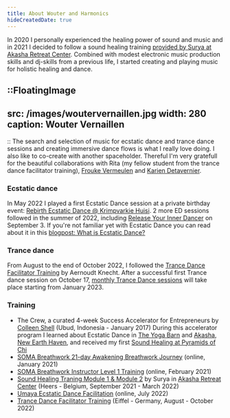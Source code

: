 ```yaml
---
title: About Wouter and Harmonics
hideCreatedDate: true
---
```

In 2020 I personally experienced the healing power of sound and music and in 2021 I decided to follow a sound healing training [provided by Surya at Akasha Retreat Center](https://www.akasharetreatcenter.com/).
Combined with modest electronic music production skills and dj-skills from a previous life, I started creating and playing music for holistic healing and dance.

::FloatingImage
---
src: /images/woutervernaillen.jpg
width: 280
caption: Wouter Vernaillen
---
::
The search and selection of music for ecstatic dance and trance dance sessions and creating immersive dance flows is what I really love doing.
I also like to co-create with another spaceholder. Thereful I'm very gratefull for the beautiful collaborations with Rita (my fellow student from the trance dance facilitator training), [Frouke Vermeulen](https://www.artsoundmedicinewoman.com/about/) and [Karien Detavernier](https://www.shamanour.be/autobiografie).


### Ecstatic dance
In May 2022 I played a first Ecstatic Dance session at a private birthday event: [Rebirth Ecstatic Dance @ Krimpvarkie Huisi](/en/news/rebirthecstaticdance). 2 more ED sessions followed in the summer of 2022, including [Release Your Inner Dancer](/en/news/releaseyourinnerdancer) on September 3.
If you're not familiar yet with Ecstatic Dance you can read about it in this [blogpost: What is Ecstatic Dance?](/en/news/watisecstaticdance)

### Trance dance
From August to the end of October 2022, I followed the [Trance Dance Facilitator Training](https://trance-dance.net/events/trancedance-facilitator-training/) by Aernoudt Knecht.
After a successful first Trance dance session on October 17, [monthly Trance Dance sessions](/en/trancedance) will take place starting from January 2023.

### Training

* The Crew, a curated 4-week Success Accelerator for Entrepreneurs by [Colleen Shell](https://fabx.tv/speaker/colleen-schell/) (Ubud, Indonesia - January 2017)
 During this accelerator program I learned about Ecstatic Dance in [The Yoga Barn](https://www.theyogabarn.com) and [Akasha, New Earth Haven](https://newearthhaven.com/), and received my first [Sound Healing at Pyramids of Chi](https://pyramidsofchi.com/)
* [SOMA Breathwork 21-day Awakening Breathwork Journey](https://www.somabreath.com/the-awakening-breathwork-journey-fp/) (online, January 2021)
* [SOMA Breathwork Instructor Level 1 Training](https://www.somabreath.com/breathwork-facilitator-teacher-training-certification/) (online, February 2021)
* [Sound Healing Traning Module 1 & Module 2](https://www.akasharetreatcenter.com/soundhealing-training) by
Surya in [Akasha Retreat Center](https://www.akasharetreatcenter.com/) (Heers - Belgium, September 2021 - March 2022)
* [Umaya Ecstatic Dance Facilitation](https://umaya.love/courses/ecstatic-dance-facilitation-guidelines-tools-exercises/) (online, July 2022)
* [Trance Dance Facilitator Training](https://trance-dance.net/) (Eiffel - Germany, August - October 2022)
